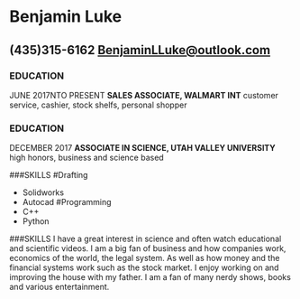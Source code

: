# Benjamin Luke
**(435)315-6162**
**BenjaminLLuke@outlook.com**
---

### EDUCATION
JUNE 2017NTO PRESENT
**SALES ASSOCIATE, WALMART INT**
customer service, cashier, stock shelfs, personal shopper

### EDUCATION
DECEMBER 2017
**ASSOCIATE IN SCIENCE, UTAH VALLEY UNIVERSITY**
high honors, business and science based

###SKILLS
#Drafting
* Solidworks
* Autocad
#Programming
* C++
* Python

###SKILLS
I have a great interest in science and often watch educational and scientific videos. I am a big fan of business and how companies work, economics of the world, the legal system. As well as how money and the financial systems work such as the stock market. I enjoy working on and improving the house with my father. I am a fan of many nerdy shows, books and various entertainment.
